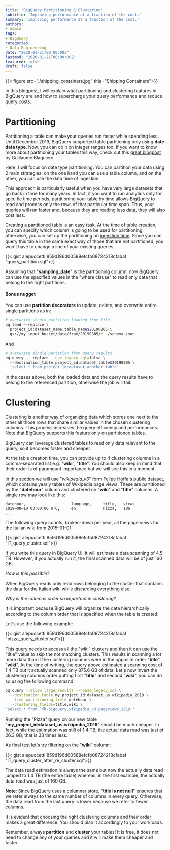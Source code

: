```yaml
---
title: 'BigQuery Partitioning & Clustering'
subtitle: 'Improving performance at a fraction of the cost.'
summary: 'Improving performance at a fraction of the cost.'
authors:
- admin
tags:
- BigQuery
categories:
- Data Engineering
date: "2020-01-21T00:00:00Z"
lastmod: "2020-01-21T00:00:00Z"
featured: false
draft: false
---
```


{{< figure src="./shipping_containers.jpg" title="Shipping Containers">}}

In this blogpost, I will explain what partitioning and clustering features in BigQuery are and
how to supercharge your query performance and reduce query costs.

# Partitioning
Partitioning a table can make your queries run faster while spending less.
Until December 2019, BigQuery supported table partitioning only using **date data type**.
Now, you can do it on integer ranges too.
If you want to know more about partitioning your tables this way,
check out this [great blogpost](https://medium.com/google-cloud/partition-on-any-field-with-bigquery-840f8aa1aaab) by Guillaume Blaquiere.

Here, I will focus on date type partitioning.
You can partition your data using 2 main strategies:
on the one hand you can use a table column, and on the other, you can use the data time of ingestion.

This approach is particularly useful when you have very large datasets that go back in time for many years.
In fact, if you want to run analytics only for specific time periods, partitioning your table by time allows BigQuery
to read and process only the rows of that particular time span.
Thus, your queries will run faster and, because they are reading less data, they will also cost less.

Creating a partitioned table is an easy task.
At the time of table creation, you can specify which column is going to be used for partitioning,
otherwise, you can set up the partitioning on [ingestion time](https://cloud.google.com/bigquery/docs/creating-partitioned-tables).
Since you can query this table in the same exact way of those that are not partitioned, you won't have to change a line of your existing queries.

{{< gist alepuccetti 859d196d00588efcfb08724218cfabaf "query_partition.sql">}}

Assuming that "**sampling_date**" is the partitioning column,
now BigQuery can use the specified values in the "where clause" to read only data that belong to the right partitions.

#### Bonus nugget

You can use **partition decorators** to update, delete, and overwrite entire single partitions as in:

```bash
# overwrite single partition loading from file
bq load —-replace \
  project_id:dataset_name.table_name$20190805 \
  gs://my_input_bucket/data/from/20190805/* ./schema.json
```

And

```bash
# overwrite single partition from query results
bq query —- replace --use_legacy_sql=false \
  —-destination_table project_id:dataset.table$20190805 \
  'select * from project_id:dataset.another_table'
```

In the cases above, both the loaded data and the query results have to belong to the referenced partition, otherwise the job will fail.

# Clustering
Clustering is another way of organizing data which stores one next to the other all those rows that share similar values in the chosen clustering columns.
This process increases the query efficiency and performances.
Note that BigQuery supports this feature only on partitioned tables.

BigQuery can leverage clustered tables to read only data relevant to the query, so it becomes faster and cheaper.

At the table creation time, you can provide up to 4 clustering columns in a comma-separated list e.g. "**wiki**", "**title**".
You should also keep in mind that their order is of paramount importance but we will see this in a moment.

In this section we will use "_wikipedia_v3_" form [Felipe Hoffa](https://twitter.com/felipehoffa)'s public dataset,
which contains yearly tables of Wikipedia page views.
These are partitioned by the "**datehour**" column and clustered on "**wiki**" and "**title**" columns.
A single row may look like this:

```csv
datehour,                    language,     title,   views
2019–08–10 03:00:00 UTC,     en,           Pizza,   106
...
```

The following query counts, broken-down per year, all the page views for the Italian wiki from 2015–01–01.

{{< gist alepuccetti 859d196d00588efcfb08724218cfabaf "IT_query_cluster.sql">}}

If you write this query in BigQuery UI, it will estimate a data scanning of 4.5 TB.
However, if you actually run it, the final scanned data will be of just 160 GB.

*How is this possible?*

When BigQuery reads only read rows belonging to the cluster that contains the data for the Italian wiki while discarding everything else.

*Why is the columns order so important in clustering?*

It is important because BigQuery will organize the data hierarchically according to the column order that is specified when the table is created.

Let's use the following example:

{{< gist alepuccetti 859d196d00588efcfb08724218cfabaf "pizza_query_cluster.sql">}}

This query needs to access all the "wiki" clusters and then it can use the "title" value to skip the not matching clusters.
This results in scanning a lot more data than if the clustering columns were in the opposite order "**title**", "**wiki**".
At the time of writing, the query above estimated a scanning cost of 1.4 TB but it actually scanned only 875.6 GB of data.
Let's now invert the clustering columns order putting first "**title**" and second "**wiki**", you can do so using the following command:

```bash
bq query --allow_large_results --nouse_legacy_sql \
  --destination_table my_project_id:dataset_us.wikipedia_2019 \
  --time_partitioning_field datehour \
  --clustering_fields=title,wiki \
'select * from `fh-bigquery.wikipedia_v3.pageviews_2019`'
```

Running the "Pizza" query on our new table "**my_project_id:dataset_us.wikipedia_2019**" should be much cheaper.
In fact, while the estimation was still of 1.4 TB, the actual data read was just of 26.3 GB, that is 33 times less.

As final test let's try filtering on the "**wiki**" column:

{{< gist alepuccetti 859d196d00588efcfb08724218cfabaf "IT_query_cluster_after_re_cluster.sql">}}

The data read estimation is always the same but now the actually data read jumped to 1.4 TB (the entire table)
whereas, in the first example, the actually data read was just of 160 GB.

**Note**: Since BigQuery uses a columnar store, "**title is not null**" ensures that we refer always to the same number of columns in every query.
Otherwise, the data read from the last query is lower because we refer to fewer columns.

It is evident that choosing the right clustering columns and their order makes a great difference.
You should plan it accordingly to your workloads.

Remember, always **partition** and **cluster** your tables!
It is free, it does not need to change any of your queries and it will make them cheaper and faster.

